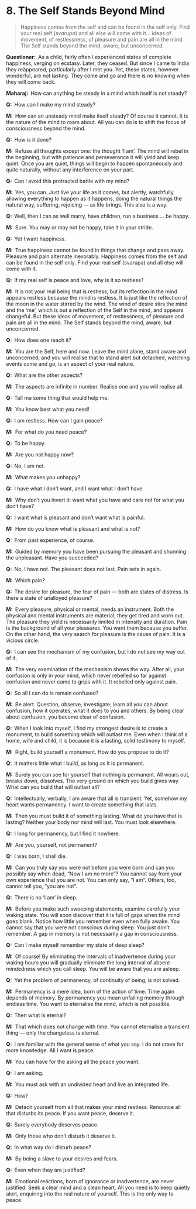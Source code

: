 # 8. The Self Stands Beyond Mind

>Happiness comes from the self and can be found in the self only. Find your real self (*svarupa*) and all else will come with it… ideas of movement, of restlessness, of pleasure and pain are all in the mind. The Self stands beyond the mind, aware, but unconcerned.

**Questioner:**&ensp;As a child, fairly often I experienced states of complete happiness, verging on ecstasy. Later, they ceased. But since I came to India they reäppeared, particularly after I met you. Yet, these states, however wonderful, are not lasting. They come and go and there is no knowing when they will come back.

**Maharaj:**&ensp;How can anything be steady in a mind which itself is not steady?

**Q:**&ensp;How can I make my mind steady?

**M:**&ensp;How can an unsteady mind make itself steady? Of course it cannot. It is the nature of the mind to roam about. All you can do is to shift the focus of consciousness beyond the mind.

**Q:**&ensp;How is it done?

**M:**&ensp;Refuse all thoughts except one: the thought ‘I am’. The mind will rebel in the beginning, but with patience and perseverance it will yield and keep quiet. Once you are quiet, things will begin to happen spontaneously and quite naturally, without any interference on your part.

**Q:**&ensp;Can I avoid this protracted battle with my mind?

**M:**&ensp;Yes, you can. Just live your life as it comes, but alertly, watchfully, allowing everything to happen as it happens, doing the natural things the natural way, suffering, rejoicing — as life brings. This also is a way.

**Q:**&ensp;Well, then I can as well marry, have children, run a business … be happy.

**M:**&ensp;Sure. You may or may not be happy, take it in your stride.

**Q:**&ensp;Yet I want happiness.

**M:**&ensp;True happiness cannot be found in things that change and pass away. Pleasure and pain alternate inexorably. Happiness comes from the self and can be found in the self only. Find your real self (<span data-tippy-content="One’s own form, nature, character.">svarupa</span>) and all else will come with it.

**Q:**&ensp;If my real self is peace and love, why is it so restless?

**M:**&ensp;It is not your real being that is restless, but its reflection in the mind appears restless because the mind is restless. It is just like the reflection of the moon in the water stirred by the wind. The wind of desire stirs the mind and the ‘me’, which is but a reflection of the Self in the mind, and appears changeful. But these ideas of movement, of restlessness, of pleasure and pain are all in the mind. The Self stands beyond the mind, aware, but unconcerned.

**Q:**&ensp;How does one reach it?

**M:**&ensp;You are the Self, here and now. Leave the mind alone, stand aware and unconcerned, and you will realise that to stand alert but detached, watching events come and go, is an aspect of your real nature.

**Q:**&ensp;What are the other aspects?

**M:**&ensp;The aspects are infinite in number. Realise one and you will realise all.

**Q:**&ensp;Tell me some thing that would help me.

**M:**&ensp;You know best what you need!

**Q:**&ensp;I am restless. How can I gain peace?

**M:**&ensp;For what do you need peace?

**Q:**&ensp;To be happy.

**M:**&ensp;Are you not happy now?

**Q:**&ensp;No, I am not.

**M:**&ensp;What makes you unhappy?

**Q:**&ensp;I have what I don’t want, and I want what I don’t have.

 **M:**&ensp;Why don’t you invert it: want what you have and care not for what you don’t have?

**Q:**&ensp;I want what is pleasant and don’t want what is painful.

**M:**&ensp;How do you know what is pleasant and what is not?

**Q:**&ensp;From past experience, of course.

**M:**&ensp;Guided by memory you have been pursuing the pleasant and shunning the unpleasant. Have you succeeded?

**Q:**&ensp;No, I have not. The pleasant does not last. Pain sets in again.

**M:**&ensp;Which pain?

**Q:**&ensp;The desire for pleasure, the fear of pain — both are states of distress. Is there a state of unalloyed pleasure?

**M:**&ensp;Every pleasure, physical or mental, needs an instrument. Both the physical and mental instruments are material; they get tired and worn out. The pleasure they yield is necessarily limited in intensity and duration. Pain is the background of all your pleasures. You want them because you suffer. On the other hand, the very search for pleasure is the cause of pain. It is a vicious circle.

**Q:**&ensp;I can see the mechanism of my confusion, but I do not see my way out of it.

**M:**&ensp;The very examination of the mechanism shows the way. After all, your confusion is only in your mind, which never rebelled so far against confusion and never came to grips with it. It rebelled only against pain.

**Q:**&ensp;So all I can do is remain confused?

**M:**&ensp;Be alert. Question, observe, investigate; learn all you can about confusion, how it operates, what it does to you and others. By being clear about confusion, you become clear of confusion.

**Q:**&ensp;When I look into myself, I find my strongest desire is to create a monument, to build something which will outlast me. Even when I think of a home, wife and child, it is because it is a lasting, solid testimony to myself.

**M:**&ensp;Right, build yourself a monument. How do you propose to do it?

**Q:**&ensp;It matters little what I build, as long as it is permanent.

**M:**&ensp;Surely you can see for yourself that nothing is permanent. All wears out, breaks down, dissolves. The very ground on which you build gives way. What can you build that will outlast all?

**Q:**&ensp;Intellectually, verbally, I am aware that all is transient. Yet, somehow my heart wants permanency. I want to create something that lasts.

**M:**&ensp;Then you must build it of something lasting. What do you have that is lasting? Neither your body nor mind will last. You must look elsewhere.

**Q:**&ensp;I long for permanency, but I find it nowhere.

**M:**&ensp;Are you, yourself, not permanent?

**Q:**&ensp;I was born, I shall die.

**M:**&ensp;Can you truly say you were not before you were born and can you possibly say when dead, “Now I am no more”? You cannot say from your own experience that you are not. You can only say, “I am”. Others, too, cannot tell you, “you are not”.

**Q:**&ensp;There is no ‘I am’ in sleep.

**M:**&ensp;Before you make such sweeping statements, examine carefully your waking state. You will soon discover that it is full of gaps when the mind goes blank. Notice how little you remember even when fully awake. You cannot say that you were not conscious during sleep. You just don’t remember. A gap in memory is not necessarily a gap in consciousness.

**Q:**&ensp;Can I make myself remember my state of deep sleep?

**M:**&ensp;Of course! By eliminating the intervals of inadvertence during your waking hours you will gradually eliminate the long interval of absent-mindedness which you call sleep. You will be aware that you are asleep.

**Q:**&ensp;Yet the problem of permanency, of continuity of being, is not solved.

**M:**&ensp;Permanency is a mere idea, born of the action of time. Time again depends of memory. By permanency you mean unfailing memory through endless time. You want to eternalise the mind, which is not possible.

**Q:**&ensp;Then what is eternal?

**M:**&ensp;That which does not change with time. You cannot eternalise a transient thing — only the changeless is eternal.

**Q:**&ensp;I am familiar with the general sense of what you say. I do not crave for more knowledge. All I want is peace.

**M:**&ensp;You can have for the asking all the peace you want.

**Q:**&ensp;I am asking.

**M:**&ensp;You must ask with an undivided heart and live an integrated life.

**Q:**&ensp;How?

**M:**&ensp;Detach yourself from all that makes your mind restless. Renounce all that disturbs its peace. If you want peace, deserve it.

**Q:**&ensp;Surely everybody deserves peace.

**M:**&ensp;Only those who don’t disturb it deserve it.

**Q:**&ensp;In what way do I disturb peace?

**M:**&ensp;By being a slave to your desires and fears.

**Q:**&ensp;Even when they are justified?

**M:**&ensp;Emotional reäctions, born of ignorance or inadvertence, are never justified. Seek a clear mind and a clean heart. All you need is to keep quietly alert, enquiring into the real nature of yourself. This is the only way to peace.

<script>
export default {
  props: ["slot-key"],
  mounted () {
    tippy("[data-tippy-content]", {allowHTML: true});
  }
}
</script>